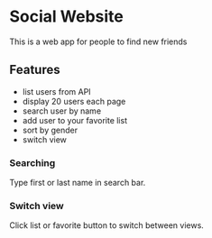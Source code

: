 # Social Website

This is a web app for people to find new friends

## Features

- list users from API
- display 20 users each page
- search user by name
- add user to your favorite list
- sort by gender
- switch view

### Searching

Type first or last name in search bar.

### Switch view

Click list or favorite button to switch between views.
